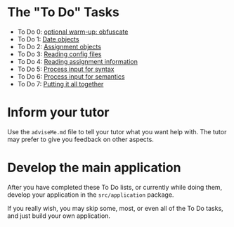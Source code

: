 # The "To Do" Tasks #

* To Do 0: [optional warm-up: obfuscate](todo00_obufscate.md)
* To Do 1: [Date objects](todo01_dates.md)
* To Do 2: [Assignment objects](todo02_assignments.md)
* To Do 3: [Reading config files](todo03_config_file_read.md)
* To Do 4: [Reading assignment information](todo04_read_assignment.md)
* To Do 5: [Process input for syntax](todo05_syntax_process_input.md)
* To Do 6: [Process input for semantics](todo06_semantic_process_input.md)
* To Do 7: [Putting it all together](todo07_output.md)

# Inform your tutor #

Use the `adviseMe.md` file to tell your tutor what you want help with.
The tutor may prefer to give you feedback on other aspects.

# Develop the main application #

After you have completed these To Do lists, or currently while doing
them, develop your application in the `src/application` package.

If you really wish, you may skip some, most, or even all of the To Do
tasks, and just build your own application.
